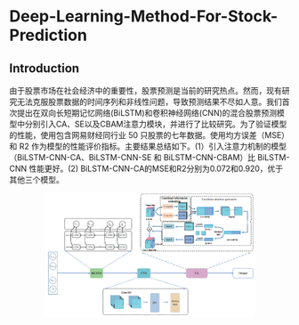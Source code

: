 # Deep-Learning-Method-For-Stock-Prediction
## Introduction
 由于股票市场在社会经济中的重要性，股票预测是当前的研究热点。然而，现有研究无法克服股票数据的时间序列和非线性问题，导致预测结果不尽如人意。我们首次提出在双向长短期记忆网络(BiLSTM)和卷积神经网络(CNN)的混合股票预测模型中分别引入CA、SE以及CBAM注意力模块，并进行了比较研究。为了验证模型的性能，使用包含网易财经同行业 50 只股票的七年数据。使用均方误差（MSE）和 R2 作为模型的性能评价指标。主要结果总结如下。(1）引入注意力机制的模型（BiLSTM-CNN-CA、BiLSTM-CNN-SE 和 BiLSTM-CNN-CBAM）比 BiLSTM-CNN 性能更好。(2) BiLSTM-CNN-CA的MSE和R2分别为0.072和0.920，优于其他三个模型。
 <p align="center">
 <img width="75%" src="./BiLSTM-CNN-CA.png" />
</p>
 
